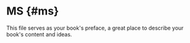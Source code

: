# MS {#ms}

This file serves as your book&#039;s preface, a great place to describe your book&#039;s content and ideas.
